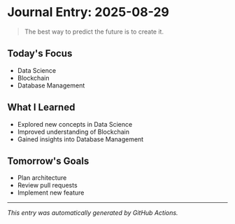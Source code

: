 # Journal Entry: 2025-08-29

> The best way to predict the future is to create it.

## Today's Focus
- Data Science
- Blockchain
- Database Management

## What I Learned
- Explored new concepts in Data Science
- Improved understanding of Blockchain
- Gained insights into Database Management

## Tomorrow's Goals
- Plan architecture
- Review pull requests
- Implement new feature

---
*This entry was automatically generated by GitHub Actions.*
